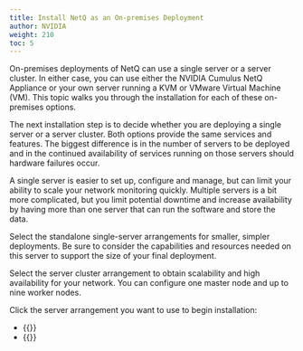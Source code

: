 ```yaml
---
title: Install NetQ as an On-premises Deployment
author: NVIDIA
weight: 210
toc: 5
---
```

On-premises deployments of NetQ can use a single server or a server cluster. In either case, you can use either the NVIDIA Cumulus NetQ Appliance or your own server running a KVM or VMware Virtual Machine (VM). This topic walks you through the installation for each of these on-premises options.

The next installation step is to decide whether you are deploying a single server or a server cluster. Both options provide the same services and features. The biggest difference is in the number of servers to be deployed and in the continued availability of services running on those servers should hardware failures occur.

A single server is easier to set up, configure and manage, but can limit your ability to scale your network monitoring quickly. Multiple servers is a bit more complicated, but you limit potential downtime and increase availability by having more than one server that can run the software and store the data.

Select the standalone single-server arrangements for smaller, simpler deployments. Be sure to consider the capabilities and resources needed on this server to support the size of your final deployment.

Select the server cluster arrangement to obtain scalability and high availability for your network. You can configure one master node and up to nine worker nodes.

Click the server arrangement you want to use to begin installation:

- {{<link title="Choose an On-premises System Platform" text="Use a Single Server Arrangement">}}
- {{<link title="Choose an On-premises System Platform for Your Cluster" text="Use a Server Cluster Arrangement">}}
